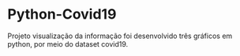 # Python-Covid19
 Projeto visualização da informação foi desenvolvido três gráficos em python, por meio do dataset covid19.
